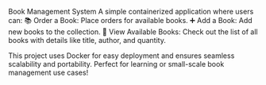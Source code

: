 Book Management System
A simple containerized application where users can:
📚 Order a Book: Place orders for available books.
➕ Add a Book: Add new books to the collection.
📖 View Available Books: Check out the list of all books with details like title, author, and quantity.

This project uses Docker for easy deployment and ensures seamless scalability and portability. Perfect for learning or small-scale book management use cases!

